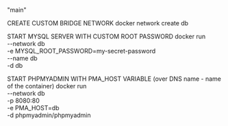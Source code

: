 "main" 

CREATE CUSTOM BRIDGE NETWORK
docker network create db

START MYSQL SERVER WITH CUSTOM ROOT PASSWORD
docker run \
    --network db \
    -e MYSQL_ROOT_PASSWORD=my-secret-password \
    --name db \
    -d db

START PHPMYADMIN WITH PMA_HOST VARIABLE (over DNS name - name of the container)
docker run \
    --network db \
    -p 8080:80 \
    -e PMA_HOST=db \
    -d phpmyadmin/phpmyadmin
